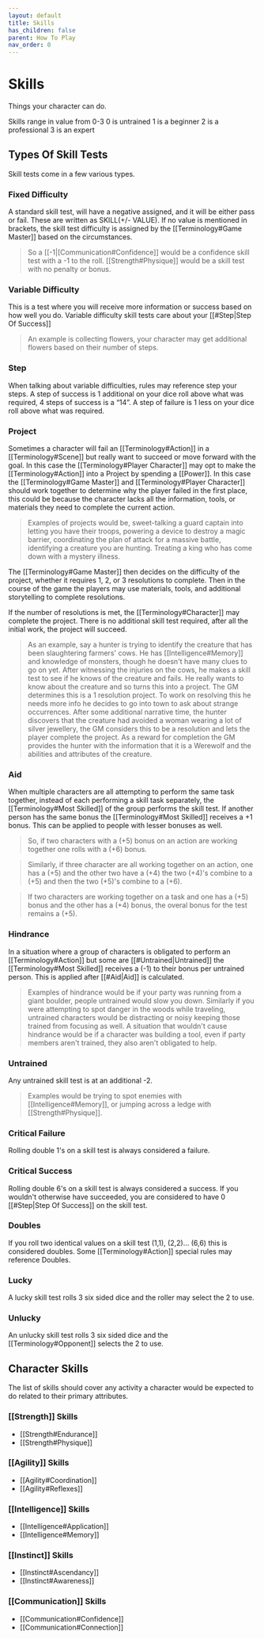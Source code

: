 ```yaml
---
layout: default
title: Skills
has_children: false
parent: How To Play
nav_order: 0
---
```

# Skills
Things your character can do.

Skills range in value from 0-3
0 is untrained
1 is a beginner
2 is a professional
3 is an expert

## Types Of Skill Tests

Skill tests come in a few various types.
### Fixed Difficulty
A standard skill test, will have a negative assigned, and it will be either pass or fail. These are written as SKILL(+/- VALUE). If no value is mentioned in brackets, the skill test difficulty is assigned by the [[Terminology#Game Master]] based on the circumstances. 

> So a [[-1|[Communication#Confidence]] would be a confidence skill test with a -1 to the roll. [[Strength#Physique]] would be a skill test with no penalty or bonus. 

### Variable Difficulty
This is a test where you will receive more information or success based on how well you do. Variable difficulty skill tests care about your [[#Step|Step Of Success]]

> An example is collecting flowers, your character may get additional flowers based on their number of steps. 

### Step
When talking about variable difficulties, rules may reference step your steps. A step of success is 1 additional on your dice roll above what was required, 4 steps of success is a “14”. A step of failure is 1 less on your dice roll above what was required. 

### Project
Sometimes a character will fail an [[Terminology#Action]] in a [[Terminology#Scene]] but really want to succeed or move forward with the goal. In this case the [[Terminology#Player Character]] may opt to make the [[Terminology#Action]] into a Project by spending a [[Power]]. In this case the [[Terminology#Game Master]] and [[Terminology#Player Character]] should work together to determine why the player failed in the first place, this could be because the character lacks all the information, tools, or materials they need to complete the current action.

> Examples of projects would be, sweet-talking a guard captain into letting you have their troops, powering a device to destroy a magic barrier, coordinating the plan of attack for a massive battle, identifying a creature you are hunting. Treating a king who has come down with a mystery illness.

The [[Terminology#Game Master]] then decides on the difficulty of the project, whether it requires 1, 2, or 3 resolutions to complete. Then in the course of the game the players may use materials, tools, and additional storytelling to complete resolutions. 

If the number of resolutions is met, the [[Terminology#Character]] may complete the project. There is no additional skill test required, after all the initial work, the project will succeed.

> As an example, say a hunter is trying to identify the creature that has been slaughtering farmers' cows. He has [[Intelligence#Memory]] and knowledge of monsters, though he doesn't have many clues to go on yet. After witnessing the injuries on the cows, he makes a skill test to see if he knows of the creature and fails. He really wants to know about the creature and so turns this into a project. The GM determines this is a 1 resolution project. To work on resolving this he needs more info he decides to go into town to ask about strange occurrences.
> After some additional narrative time, the hunter discovers that the creature had avoided a woman wearing a lot of silver jewellery, the GM considers this to be a resolution and lets the player complete the project. 
> As a reward for completion the GM provides the hunter with the information that it is a Werewolf and the abilities and attributes of the creature.

### Aid
When multiple characters are all attempting to perform the same task together, instead of each performing a skill task separately, the [[Terminology#Most Skilled]] of the group performs the skill test. If another person has the same bonus the [[Terminology#Most Skilled]] receives a +1 bonus. This can be applied to people with lesser bonuses as well.

> So, if two characters with a (+5) bonus on an action are working together one rolls with a (+6) bonus.

> Similarly, if three character are all working together on an action, one has a (+5) and the other two have a (+4) the two (+4)'s combine to a (+5) and then the two (+5)'s combine to a (+6). 

> If two characters are working together on a task and one has a (+5) bonus and the other has a (+4) bonus, the overal bonus for the test remains a (+5). 

### Hindrance
In a situation where a group of characters is obligated to perform an [[Terminology#Action]] but some are [[#Untrained|Untrained]] the [[Terminology#Most Skilled]] receives a (-1) to their bonus per untrained person. This is applied after [[#Aid|Aid]] is calculated.

> Examples of hindrance would be if your party was running from a giant boulder, people untrained would slow you down. Similarly if you were attempting to spot danger in the woods while traveling, untrained characters would be distracting or noisy keeping those trained from focusing as well. A situation that wouldn't cause hindrance would be if a character was building a tool, even if party members aren't trained, they also aren't obligated to help.

### Untrained
Any untrained skill test is at an additional -2.

> Examples would be trying to spot enemies with [[Intelligence#Memory]], or jumping across a ledge with [[Strength#Physique]]. 

### Critical Failure
Rolling double 1's on a skill test is always considered a failure.

### Critical Success
Rolling double 6's on a skill test is always considered a success. If you wouldn't otherwise have succeeded, you are considered to have 0 [[#Step|Step Of Success]] on the skill test.

### Doubles
If you roll two identical values on a skill test (1,1), (2,2)… (6,6) this is considered doubles. Some [[Terminology#Action]] special rules may reference Doubles.

### Lucky
A lucky skill test rolls 3 six sided dice and the roller may select the 2 to use.

### Unlucky
An unlucky skill test rolls 3 six sided dice and the [[Terminology#Opponent]] selects the 2 to use. 

## Character Skills
The list of skills should cover any activity a character would be expected to do related to their primary attributes.

### [[Strength]] Skills
* [[Strength#Endurance]]
* [[Strength#Physique]]

### [[Agility]] Skills
* [[Agility#Coordination]]
* [[Agility#Reflexes]]

### [[Intelligence]] Skills
* [[Intelligence#Application]]
* [[Intelligence#Memory]]

### [[Instinct]] Skills
* [[Instinct#Ascendancy]]
* [[Instinct#Awareness]]

### [[Communication]] Skills
* [[Communication#Confidence]]
* [[Communication#Connection]]
